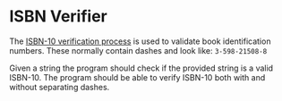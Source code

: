 # ISBN Verifier

The [ISBN-10 verification process](https://en.wikipedia.org/wiki/International_Standard_Book_Number) is used to validate book identification
numbers. These normally contain dashes and look like: `3-598-21508-8`

Given a string the program should check if the provided string is a valid ISBN-10.
The program should be able to verify ISBN-10 both with and without separating dashes.
